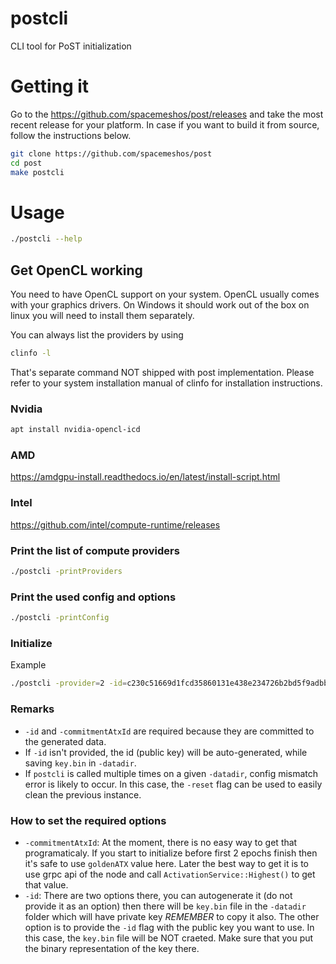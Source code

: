 # postcli

CLI tool for PoST initialization

# Getting it

Go to the https://github.com/spacemeshos/post/releases and take the most recent release for your platform. In case if you want to build it from source, follow the instructions below.

```bash
git clone https://github.com/spacemeshos/post
cd post
make postcli
```

# Usage

```bash
./postcli --help
```

## Get OpenCL working

You need to have OpenCL support on your system. OpenCL usually comes with your graphics drivers. On Windows it should work out of the box on linux you will need to install them separately.

You can always list the providers by using
```bash
clinfo -l
```

That's separate command NOT shipped with post implementation. Please refer to your system installation manual of clinfo for installation instructions.

### Nvidia
```bash
apt install nvidia-opencl-icd 
```

### AMD

https://amdgpu-install.readthedocs.io/en/latest/install-script.html

### Intel

https://github.com/intel/compute-runtime/releases

###  Print the list of compute providers

```bash
./postcli -printProviders
```

### Print the used config and options

```bash
./postcli -printConfig
```

### Initialize

Example

```bash
./postcli -provider=2 -id=c230c51669d1fcd35860131e438e234726b2bd5f9adbbd91bd88a718e7e98ecb -commitmentAtxId=c230c51669d1fcd35860131e438e234726b2bd5f9adbbd91bd88a718e7e98ecb -genproof

```

### Remarks
* `-id` and `-commitmentAtxId` are required because they are committed to the generated data.
* If `-id` isn't provided, the id (public key) will be auto-generated, while saving `key.bin` in `-datadir`.
* If `postcli` is called multiple times on a given `-datadir`, config mismatch error is likely to occur. In this case, the `-reset` flag can be used to easily clean the previous instance.


### How to set the required options

* `-commitmentAtxId`: At the moment, there is no easy way to get that programaticaly. If you start to initialize before first 2 epochs finish then it's safe to use `goldenATX` value here. Later the best way to get it is to use grpc api of the node and call `ActivationService::Highest()` to get that value.
* `-id`: There are two options there, you can autogenerate it (do not provide it as an option) then there will be `key.bin` file in the `-datadir` folder which will have private key *REMEMBER* to copy it also. The other option is to provide the `-id` flag with the public key you want to use. In this case, the `key.bin` file will be NOT craeted. Make sure that you put the binary representation of the key there.
